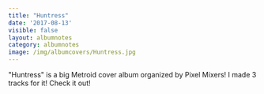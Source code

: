 ```yaml
---
title: "Huntress"
date: '2017-08-13'
visible: false
layout: albumnotes
category: albumnotes
image: /img/albumcovers/Huntress.jpg
---
```

"Huntress" is a big Metroid cover album organized by Pixel Mixers! I made 3 tracks for it! Check it out!
